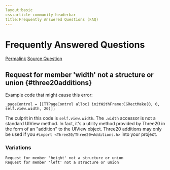 ```yaml
---
layout:basic
css:article community headerbar
title:Frequently Answered Questions (FAQ)
---
```


<div id="content">

<div class="fixed-width" markdown="1">

Frequently Answered Questions
=============================

<div class="authors">
  <a class="author" href="#three20additions">Permalink</a>
  <a class="author" href="https://groups.google.com/d/msg/three20/rbMr-NywpPU/ISKCzxsfwS8J">Source Question</a>
</div>

Request for member 'width' not a structure or union {#three20additions}
---------------------------------------------------

Example code that might cause this error:

    _pageControl = [[TTPageControl alloc] initWithFrame:CGRectMake(0, 0, self.view.width, 20)];

The culprit in this code is `self.view.width`. The `.width` accessor is not a standard UIView
method. In fact, it's a utility method provided by Three20 in the form of an "addition" to the
UIView object. Three20 additions may only be used if you
`#import <Three20/Three20+Additions.h>` into your project.

### Variations

    Request for member 'height' not a structure or union
    Request for member 'left' not a structure or union

</div> <!-- .fixed-width -->

</div> <!-- #content -->

